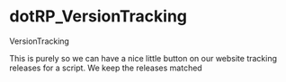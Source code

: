 # dotRP_VersionTracking
VersionTracking


This is purely so we can have a nice little button on our website tracking releases for a script.
We keep the releases matched
